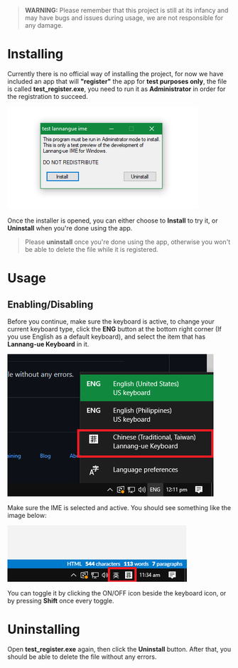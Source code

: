 > **WARNING:** Please remember that this project is still at its infancy and may have bugs and issues during usage, we are not responsible for any damage.
# Installing
Currently there is no official way of installing the project, for now we have included an app that will **"register"** the app for **test purposes only**, the file is called **test_register.exe**, you need to run it as **Administrator** in order for the registration to succeed.

![Screenshot of installer app](https://raw.githubusercontent.com/MystWalkerOfficial/LannangUeIME/main/images/installer.png)

Once the installer is opened, you can either choose to **Install** to try it, or **Uninstall** when you're done using the app.
> Please **uninstall** once you're done using the app, otherwise you won't be able to delete the file while it is registered.
# Usage
## Enabling/Disabling
Before you continue, make sure the keyboard is active, to change your current keyboard type, click the **ENG** button at the bottom right corner (If you use English as a default keyboard), and select the item that has **Lannang-ue Keyboard** in it.

![Screenshot of the app in taskbar](https://raw.githubusercontent.com/MystWalkerOfficial/LannangUeIME/main/images/keyboard_selection.png)

Make sure the IME is selected and active. You should see something like the image below:

![Screenshot of the app in taskbar](https://raw.githubusercontent.com/MystWalkerOfficial/LannangUeIME/main/images/app_tray.png)

You can toggle it by clicking the ON/OFF icon beside the keyboard icon, or by pressing **Shift** once every toggle.
# Uninstalling
Open **test_register.exe** again, then click the **Uninstall** button. After that, you should be able to delete the file without any errors.
